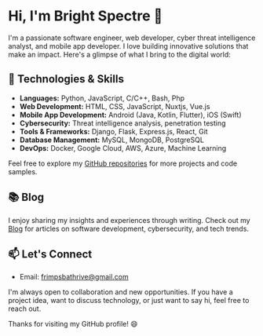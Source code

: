 # Hi, I'm Bright Spectre 👋

I'm a passionate software engineer, web developer, cyber threat intelligence analyst, and mobile app developer. I love building innovative solutions that make an impact. Here's a glimpse of what I bring to the digital world:

## 🔧 Technologies & Skills

- **Languages:** Python, JavaScript, C/C++, Bash, Php
- **Web Development:** HTML, CSS, JavaScript, Nuxtjs, Vue.js
- **Mobile App Development:** Android (Java, Kotlin, Flutter), iOS (Swift)
- **Cybersecurity:** Threat intelligence analysis, penetration testing
- **Tools & Frameworks:** Django, Flask, Express.js, React, Git
- **Database Management:** MySQL, MongoDB, PostgreSQL
- **DevOps:** Docker, Google Cloud, AWS, Azure, Machine Learning

<!-- ## 🚀 Projects

Here are some of the projects I've worked on:

1. [Project Name](Link): A brief description of the project and its significance.
2. [Project Name](Link): A brief description of the project and its significance.
3. [Project Name](Link): A brief description of the project and its significance. -->

Feel free to explore my [GitHub repositories](https://github.com/thrive-spectrexq) for more projects and code samples.

## 📚 Blog

I enjoy sharing my insights and experiences through writing. Check out my [Blog](Link) for articles on software development, cybersecurity, and tech trends.

## 📫 Let's Connect

<!-- - LinkedIn: [Your LinkedIn Profile](LinkedIn Link) -->
- Email: [frimpsbathrive@gmail.com](mailto:frimpsbathrive@gmail.com)

I'm always open to collaboration and new opportunities. If you have a project idea, want to discuss technology, or just want to say hi, feel free to reach out.

Thanks for visiting my GitHub profile! 😄


<!---
thrive-spectrexq/thrive-spectrexq is a ✨ special ✨ repository because its `README.md` (this file) appears on your GitHub profile.
You can click the Preview link to take a look at your changes.
--->
